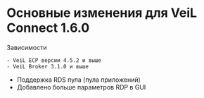 # Основные изменения для VeiL Connect 1.6.0

Зависимости

    - VeiL ECP версии 4.5.2 и выше
    - VeiL Broker 3.1.0 и выше
    
- Поддержка RDS пула (пула приложений)
- Добавлено больше параметров RDP в GUI